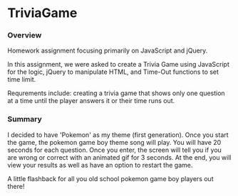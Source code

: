 # TriviaGame

### Overview

Homework assignment focusing primarily on JavaScript and jQuery. 

In this assignment, we were asked to create a Trivia Game using JavaScript for the logic, jQuery to manipulate HTML, and Time-Out functions to set time limit. 

Requrements include: creating a trivia game that shows only one question at a time until the player answers it or their time runs out.

### Summary

I decided to have 'Pokemon' as my theme (first generation). Once you start the game, the pokemon game boy theme song will play. You will have 20 seconds for each question. Once you enter, the screen will tell you if you are wrong or correct with an animated gif for 3 seconds. At the end, you will view your results as well as have an option to restart the game. 

A little flashback for all you old school pokemon game boy players out there!
